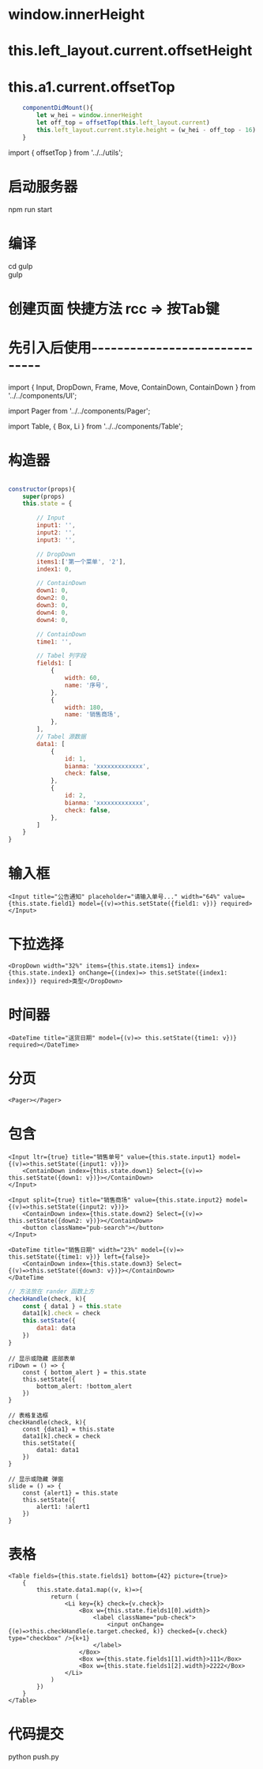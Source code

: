 # window.innerHeight

# this.left_layout.current.offsetHeight

# this.a1.current.offsetTop


```javascript
    componentDidMount(){
        let w_hei = window.innerHeight
        let off_top = offsetTop(this.left_layout.current)
        this.left_layout.current.style.height = (w_hei - off_top - 16) +'px'
    }
```

import { offsetTop } from '../../utils';

# 启动服务器
npm run start
# 编译
cd gulp  
gulp

# 创建页面 快捷方法 rcc => 按Tab键

# 先引入后使用------------------------------

import { Input, DropDown, Frame, Move, ContainDown, ContainDown } from '../../components/UI';

import Pager from '../../components/Pager';

import Table, { Box, Li } from '../../components/Table';

# 构造器

```javascript

constructor(props){
    super(props)
    this.state = {

        // Input
        input1: '',
        input2: '',
        input3: '',

        // DropDown
        items1:['第一个菜单', '2'],
        index1: 0,

        // ContainDown
        down1: 0,
        down2: 0,
        down3: 0,
        down4: 0,
        down4: 0,

        // ContainDown
        time1: '',

        // Tabel 列字段
        fields1: [
            {
                width: 60,
                name: '序号',
            },
            {
                width: 180,
                name: '销售商场',
            },
        ],
        // Tabel 源数据
        data1: [
            {
                id: 1,
                bianma: 'xxxxxxxxxxxxx',
                check: false,
            },
            {
                id: 2,
                bianma: 'xxxxxxxxxxxxx',
                check: false,
            },
        ]
    }
}

```

# 输入框
    <Input title="公告通知" placeholder="请输入单号..." width="64%" value={this.state.field1} model={(v)=>this.setState({field1: v})} required></Input>
# 下拉选择
    <DropDown width="32%" items={this.state.items1} index={this.state.index1} onChange={(index)=> this.setState({index1: index})} required>类型</DropDown>
# 时间器
    <DateTime title="送货日期" model={(v)=> this.setState({time1: v})} required></DateTime>
# 分页
    <Pager></Pager>
# 包含
    <Input ltr={true} title="销售单号" value={this.state.input1} model={(v)=>this.setState({input1: v})}>
        <ContainDown index={this.state.down1} Select={(v)=> this.setState({down1: v})}></ContainDown>
    </Input>

    <Input split={true} title="销售商场" value={this.state.input2} model={(v)=>this.setState({input2: v})}>
        <ContainDown index={this.state.down2} Select={(v)=> this.setState({down2: v})}></ContainDown>
        <button className="pub-search"></button>
    </Input>

    <DateTime title="销售日期" width="23%" model={(v)=> this.setState({time1: v})} left={false}>
        <ContainDown index={this.state.down3} Select={(v)=>this.setState({down3: v})}></ContainDown>
    </DateTime


```javascript
// 方法放在 rander 函数上方
checkHandle(check, k){
    const { data1 } = this.state
    data1[k].check = check
    this.setState({
        data1: data
    })
}
```
    // 显示或隐藏 底部表单
    riDown = () => {
        const { bottom_alert } = this.state
        this.setState({
            bottom_alert: !bottom_alert
        })
    }

    // 表格复选框
    checkHandle(check, k){
        const {data1} = this.state
        data1[k].check = check
        this.setState({
            data1: data1
        })
    }

    // 显示或隐藏 弹窗
    slide = () => {
        const {alert1} = this.state
        this.setState({
            alert1: !alert1
        })
    }

# 表格
    <Table fields={this.state.fields1} bottom={42} picture={true}>
        {
            this.state.data1.map((v, k)=>{
                return (
                    <Li key={k} check={v.check}>
                        <Box w={this.state.fields1[0].width}>
                            <label className="pub-check">
                                <input onChange={(e)=>this.checkHandle(e.target.checked, k)} checked={v.check} type="checkbox" />{k+1}
                            </label>
                        </Box>
                        <Box w={this.state.fields1[1].width}>111</Box>
                        <Box w={this.state.fields1[2].width}>2222</Box>
                    </Li>
                )
            })
        }
    </Table>



# 代码提交

python push.py


